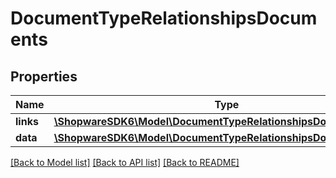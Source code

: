# DocumentTypeRelationshipsDocuments

## Properties
Name | Type | Description | Notes
------------ | ------------- | ------------- | -------------
**links** | [**\ShopwareSDK6\Model\DocumentTypeRelationshipsDocumentsLinks**](DocumentTypeRelationshipsDocumentsLinks.md) |  | [optional] 
**data** | [**\ShopwareSDK6\Model\DocumentTypeRelationshipsDocumentsData[]**](DocumentTypeRelationshipsDocumentsData.md) |  | [optional] 

[[Back to Model list]](../../README.md#documentation-for-models) [[Back to API list]](../../README.md#documentation-for-api-endpoints) [[Back to README]](../../README.md)

